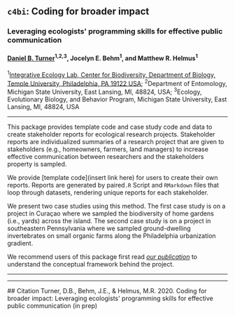 ## `c4bi`: Coding for broader impact
### Leveraging ecologists' programming skills for effective public communication
#### [Daniel B. Turner](https://dbturner.github.io/)<sup>1,</sup><sup>2,</sup><sup>3</sup>, Jocelyn E. Behm<sup>1</sup>, and Matthew R. Helmus<sup>1</sup>
<sup>1</sup>[Integrative Ecology Lab, Center for Biodiversity, Department of Biology, Temple University, Philadelphia, PA 19122 USA](https://www.iecolab.org "iEcoLab Homepage");
<sup>2</sup>Department of Entomology, Michigan State University, East Lansing, MI, 48824, USA;
<sup>3</sup>Ecology, Evolutionary Biology, and Behavior Program, Michigan State University, East Lansing, MI, 48824, USA

<hr>
This package provides template code and case study code and data to create stakeholder reports for ecological research projects.  Stakeholder reports are individualized summaries of a research project that are given to stakeholders (e.g., homeowners, farmers, land managers) to increase effective communication between researchers and the stakeholders property is sampled.  

We provide [template code](insert link here) for users to create their own reports. Reports are generated by paired`.R` Script and `RMarkdown` files that loop through datasets, rendering unique reports for each stakeholder.


We present two case studies using this method. The first case study is on a project in Curaçao where we sampled the biodiversity of home gardens (i.e., yards) across the island. The second case study is on a project in southeastern Pennsylvania where we sampled ground-dwelling invertebrates on small organic farms along the Philadelphia urbanization gradient.  


We recommend users of this package first read [_our publication_](#citation) to understand the conceptual framework behind the project.
<hr>

<hr>
## Citation
Turner, D.B., Behm, J.E., & Helmus, M.R. 2020. Coding for broader impact: Leveraging ecologists' programming skills for effective public communication (in prep)
